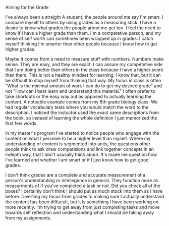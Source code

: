 Aiming for the Grade

  I've always been a straight A student; the people around me say I'm smart. I compare myself to others by using grades as a measuring stick.
I have a desire to know what grades the people arond me get too. I feel the need to know if I have a higher grade than them. 
I'm a competetive person, and my sense of self worth can sometimes been wrapped up in grades. 
I catch myself thinking I'm smarter than other people because I know how to get higher grades.

  Maybe it comes from a need to measure stuff with numbers. Numbers make sense. They are easy, and they are exact. 
I can assure my competetive side that I am doing better than others in the class because I have a higher score than them. This is not a healthy mindset for learning.
I know that, but it can be difficult to stop myself from thinking that way. My focus in class is often "What is the minimal amount of work I can do to get my desired grade" 
and not "How can I best learn and understand this material." I often prefer to take shortcuts or the easy way out as opposed to actually learning the content.
A noteable example comes from my 8th grade biology class. We had regular vocabulary tests where you would match the word to the description. 
I noticed the instuctor used the exact same descriptions from the book, so instead of learning the whole definition I just memorized the first few words.

  In my master's program I've started to notice people who engage with the content on what I perceive to be a higher level than myself. 
Where my understanding of content is segmented into units, the questions other people think to ask draw comparisions and link together concepts in an indepth way, that I don't ususally think about.
It's made me question how I've learned and whether I am smart or if I just know how to get good grades.

I don't think grades are a complete and accurate measurement of a person's understanding or intellegence in general. They function more as measurments of if you've completed a task or not. 
Did you check all of the boxes? I certainly don't think I should put as much stock into them as I have before. 
Diverting my focus from grades to making sure I actually understand the content has been diffucult, but it is something I have been working on more recently.
I'm trying to get away from just completing tasks and move towards self reflection and understanding what I should be taking away from my assignments.
